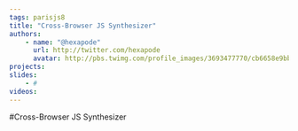 ```yaml
---
tags: parisjs8
title: "Cross-Browser JS Synthesizer"
authors:
    - name: "@hexapode"
      url: http://twitter.com/hexapode
      avatar: http://pbs.twimg.com/profile_images/3693477770/cb6658e9bb0db709e768d82e91f05af3_bigger.jpeg
projects:
slides:
    - #
videos:
---
```

#Cross-Browser JS Synthesizer
